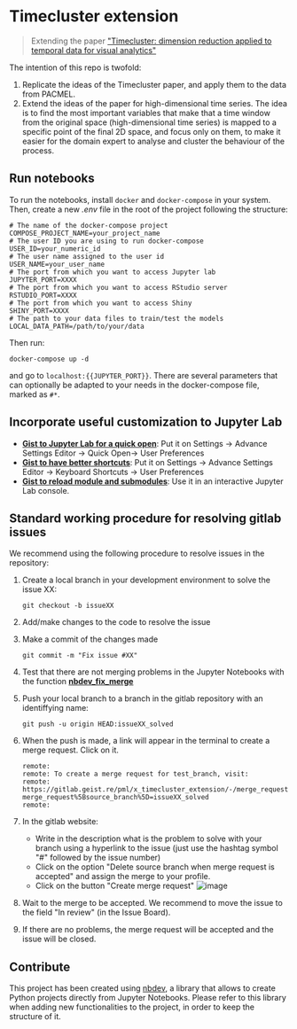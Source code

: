 # Timecluster extension
> Extending the paper ["Timecluster: dimension reduction applied to temporal data for visual analytics"](https://link.springer.com/article/10.1007/s00371-019-01673-y) 


The intention of this repo is twofold:
1. Replicate the ideas of the Timecluster paper, and apply them to the data from PACMEL.
2. Extend the ideas of the paper for high-dimensional time series. The idea is to find the most important variables that make that a time window from
the original space (high-dimensional time series) is mapped to a specific point of the final 2D space, and focus only on them, to make it easier for the
domain expert to analyse and cluster the behaviour of the process.

## Run notebooks

To run the notebooks, install `docker` and `docker-compose` in your system. 
Then, create a new *.env* file in the root of the project following the structure:
```
# The name of the docker-compose project
COMPOSE_PROJECT_NAME=your_project_name
# The user ID you are using to run docker-compose
USER_ID=your_numeric_id
# The user name assigned to the user id
USER_NAME=your_user_name
# The port from which you want to access Jupyter lab
JUPYTER_PORT=XXXX
# The port from which you want to access RStudio server
RSTUDIO_PORT=XXXX
# The port from which you want to access Shiny
SHINY_PORT=XXXX
# The path to your data files to train/test the models
LOCAL_DATA_PATH=/path/to/your/data
```

Then run:

```docker-compose up -d```

and go to `localhost:{{JUPYTER_PORT}}`. There are several parameters that can optionally be adapted to your needs in the docker-compose file, marked as `#*`.

## Incorporate useful customization to Jupyter Lab

- [**Gist to Jupyter Lab for a quick open**](https://gist.githubusercontent.com/vrodriguezf/2a761ff00d3baf07e4722eeed74c3a86/raw/a1408885af6357e707547f1b7aa304aa18133737/jupyterlab-quickopen-configuration.json):  Put it on Settings -> Advance Settings Editor -> Quick Open-> User Preferences
- [**Gist to have better shortcuts**](https://gist.githubusercontent.com/vrodriguezf/4908100482b6c96ef9d7df944fe0b345/raw): Put it on Settings -> Advance Settings Editor -> Keyboard Shortcuts -> User Preferences
- [**Gist to reload module and submodules**](https://gist.githubusercontent.com/vrodriguezf/1c1d35d04948c78bb4ed26a24ce8ba4a/raw/fb5191019331a0b8f082f60887559ba071ae72e5/reload%2520module%2520and%2520submodules): Use it in an interactive Jupyter Lab console.



## Standard working procedure for resolving gitlab issues
We recommend using the following procedure to resolve issues in the repository:
1. Create a local branch in your development environment to solve the issue XX:
    ```
    git checkout -b issueXX
    ```

2. Add/make changes to the code to resolve the issue
3. Make a commit of the changes made
    ``` 
    git commit -m "Fix issue #XX"
    ```
4. Test that there are not merging problems in the Jupyter Notebooks with the function [**nbdev_fix_merge**](https://nbdev.fast.ai/cli#nbdev_fix_merge)

5.  Push your local branch to a branch in the gitlab repository with an identiffying name:
    ```
    git push -u origin HEAD:issueXX_solved
    ```
6. When the push is made, a link will appear in the terminal to create a merge request. Click on it.
    ```
    remote:
    remote: To create a merge request for test_branch, visit:
    remote:   https://gitlab.geist.re/pml/x_timecluster_extension/-/merge_requests/new?merge_request%5Bsource_branch%5D=issueXX_solved
    remote:
    ```
7. In the gitlab website:
    * Write in the description what is the problem to solve with your branch using a hyperlink to the issue (just use the hashtag symbol "#" followed by the issue number) 
    * Click on the option "Delete source branch when merge request is accepted" and assign the merge to your profile.
    * Click on the button "Create merge request"
![image](/uploads/da18a985a69973ad62a60bc6564304b9/image.png)

8. Wait to the merge to be accepted. We recommend to move the issue to the field "In review" (in the Issue Board).
9. If there are no problems, the merge request will be accepted and the issue will be closed.


## Contribute

This project has been created using [nbdev](https://github.com/fastai/nbdev), a library that allows to create Python projects directly from Jupyter Notebooks. Please refer to this library when adding new functionalities to the project, in order to keep the structure of it.
